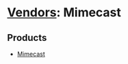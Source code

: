 # [Vendors](README.md): Mimecast

## Products

- [Mimecast](../products/54B36B3F-A63F-4BA4-9DE4-02DBF69A429F.md)
